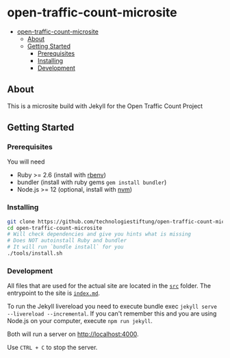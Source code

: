 # open-traffic-count-microsite

<!-- @import "[TOC]" {cmd="toc" depthFrom=2 depthTo=6 orderedList=false} -->

<!-- code_chunk_output -->

- [open-traffic-count-microsite](#open-traffic-count-microsite)
  - [About](#about)
  - [Getting Started](#getting-started)
    - [Prerequisites](#prerequisites)
    - [Installing](#installing)
    - [Development](#development)

<!-- /code_chunk_output -->

## About

This is a microsite build with Jekyll for the Open Traffic Count Project

## Getting Started

### Prerequisites

You will need

- Ruby >= 2.6 (install with [rbenv](https://github.com/rbenv/rbenv))
- bundler (install with ruby gems `gem install bundler`)
- Node.js >= 12 (optional, install with [nvm](https://github.com/nvm-sh/nvm))

### Installing

```bash
git clone https://github.com/technologiestiftung/open-traffic-count-microsite.git
cd open-traffic-count-microsite
# Will check dependencies and give you hints what is missing
# Does NOT autoinstall Ruby and bundler
# It will run `bundle install` for you
./tools/install.sh
```

### Development

All files that are used for the actual site are located in the [`src`](/src/) folder. The entrypoint to the site is [`index.md`](/src/index.md).

To run the Jekyll livereload you need to execute bundle exec `jekyll serve --livereload --incremental`. If you can't remember this and you are using Node.js on your computer, execute `npm run jekyll`.

Both will run a server on [http://localhost:4000](http://localhost:4000).

Use `CTRL + C` to stop the server.
